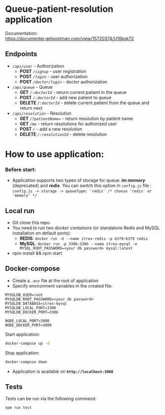 # Queue-patient-resolution application

Documentation:
https://documenter.getpostman.com/view/15720374/U16kqk72

## Endpoints

- _`/api/user`_ - Authorization
  - **POST**   _`/signup`_ - user registration
  - **POST**   _`/login`_ - user authorization
  - **POST**   _`/doctor/login`_ - doctor authorization
- _`/api/queue`_ - Queue
  - **GET**    _`/:doctorId`_ - return current patient in the queue
  - **POST**   _`/:doctorId`_ - add new patient to queue
  - **DELETE** _`/:doctorId`_ - delete current patient from the queue and return next
- _`/api/resolution`_ - Resolution
  - **GET**    _`/?patientName=`_ - return resolution by patient name
  - **GET**    _`/me`_ - return resolutions for authorized user
  - **POST**   _`/`_ - add a new resolution
  - **DELETE** _`/:resolutionId`_ - delete resolution

# How to use application:

### **Before start**:

- Application supports two types of storage for queue: **_im memory_** (deprecated) and **_redis_**. You can switch this option in `config.js` file : `config.js -> storage -> queueType: 'redis' /* choose 'redis' or 'memory' */`

## **Local run**

- Git clone this repo
- You need to run two _docker containers_ (or standalone Redis and MySQL installation on default ports):
  - **REDIS**: `docker run -d --name itrex-redis -p 6379:6379 redis`
  - **MySQL**: `docker run -p 3306:3306 --name itrex-mysql -e MYSQL_ROOT_PASSWORD=<your db password> mysql:latest`
- npm install && npm start

## **Docker-compose**

- Create a `.env` file at the root of application
- Specify environment variables in the created file:

```
MYSQLDB_USER=root
MYSQLDB_ROOT_PASSWORD=<your db password>
MYSQLDB_DATABASE=itrex-mysql
MYSQLDB_LOCAL_PORT=3306
MYSQLDB_DOCKER_PORT=3306

NODE_LOCAL_PORT=3000
NODE_DOCKER_PORT=3000
```

Start application:
```sh
docker-compose up -d
```

Stop application:
```sh
docker-compose down
```

- Application is available on **`http://localhost:3000`**

## **Tests**

Tests can be run via the following command:

```sh
npm run test
```
